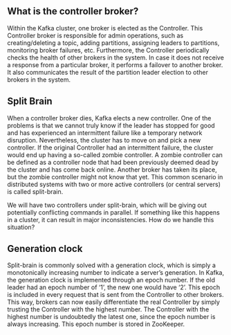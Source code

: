 ## What is the controller broker?

Within the Kafka cluster, one broker is elected as the Controller. This Controller broker is responsible for admin operations, such as creating/deleting a topic, adding partitions, assigning leaders to partitions, monitoring broker failures, etc. Furthermore, the Controller periodically checks the health of other brokers in the system. In case it does not receive a response from a particular broker, it performs a failover to another broker. It also communicates the result of the partition leader election to other brokers in the system.

## Split Brain 

When a controller broker dies, Kafka elects a new controller. One of the problems is that we cannot truly know if the leader has stopped for good and 
has experienced an intermittent failure like a temporary network disruption. 
Nevertheless, the cluster has to move on and pick a new controller. If the original Controller had an intermittent failure, the cluster would end up having a so-called zombie controller. 
A zombie controller can be defined as a controller node that had been previously deemed dead by the cluster and has come back online. Another broker has taken its place, but the zombie controller might not know that yet. This common scenario in distributed systems with two or more active controllers (or central servers) is called split-brain.

We will have two controllers under split-brain, which will be giving out potentially conflicting commands in parallel. 
If something like this happens in a cluster, it can result in major inconsistencies. How do we handle this situation?

## Generation clock
Split-brain is commonly solved with a generation clock, which is simply a monotonically increasing number to indicate a server’s generation. 
In Kafka, the generation clock is implemented through an epoch number. If the old leader had an epoch number of ‘1’, the new one would have ‘2’. 
This epoch is included in every request that is sent from the Controller to other brokers. This way, brokers can now easily differentiate the real Controller by simply trusting the Controller with the highest number. The Controller with the highest number is undoubtedly the latest one, since the epoch number is always increasing. This epoch number is stored in ZooKeeper.
